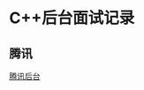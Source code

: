 # C++后台面试记录    

## 腾讯    
  [腾讯后台](https://github.com/Wangzhike/intervives/blob/master/tencent/c++后台.md)    


